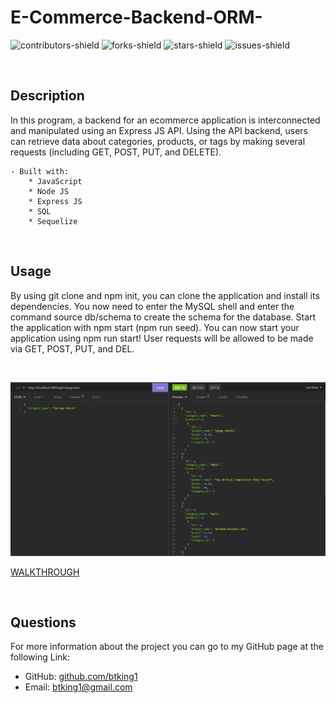# E-Commerce-Backend-ORM-

![contributors-shield](https://img.shields.io/github/contributors/btking1/README-Generator?style=for-the-badge)
![forks-shield](https://img.shields.io/github/forks/btking1/README-Generator?style=for-the-badge)
![stars-shield](https://img.shields.io/github/stars/btking1/README-Generator?style=for-the-badge)
![issues-shield](https://img.shields.io/github/issues/btking1/README-Generator?style=for-the-badge)


<p>&nbsp;</p>



## Description
   
In this program, a backend for an ecommerce application is interconnected and manipulated using an Express JS API. 
Using the API backend, users can retrieve data about categories, products, or tags 
by making several requests (including GET, POST, PUT, and DELETE).

    - Built with: 
        * JavaScript
        * Node JS
        * Express JS
        * SQL
        * Sequelize
        
<p>&nbsp;</p>

## Usage

By using git clone and npm init, you can clone the application and install its dependencies. 
You now need to enter the MySQL shell and enter the command source db/schema to create the schema for the database.
Start the application with npm start (npm run seed).
You can now start your application using npm run start!
User requests will be allowed to be made via GET, POST, PUT, and DEL. 


<p>&nbsp;</p>


![SCREENSHOOT](https://github.com/btking1/E-Commerce-Backend-ORM/blob/main/img/E-Commerce%20screenshot.jpg)

[WALKTHROUGH](https://www.youtube.com/watch?v=MtOBPfmT9Ws&feature=youtu.be)

<p>&nbsp;</p>


## Questions

For more information about the project you can go
to my GitHub page at the following Link:

- GitHub: [github.com/btking1](https://github.com/btking1)
- Email: btking1@gmail.com
